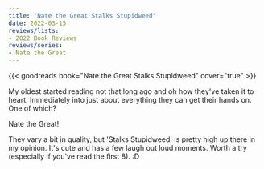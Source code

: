 ```yaml
---
title: "Nate the Great Stalks Stupidweed"
date: 2022-03-15
reviews/lists:
- 2022 Book Reviews
reviews/series:
- Nate the Great
---
```

{{< goodreads book="Nate the Great Stalks Stupidweed" cover="true" >}}

My oldest started reading not that long ago and oh how they've taken it to heart. Immediately into just about everything they can get their hands on. One of which? 

Nate the Great!

They vary a bit in quality, but 'Stalks Stupidweed' is pretty high up there in my opinion. It's cute and has a few laugh out loud moments. Worth a try (especially if you've read the first 8). :D